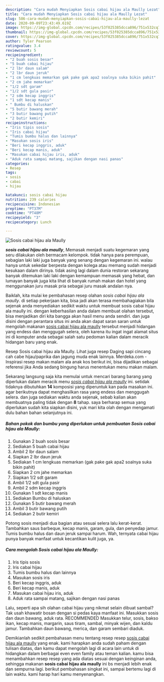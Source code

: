 ```yaml
---
description: "Cara mudah Menyiapkan Sosis cabai hijau ala Maully Lezat"
title: "Cara mudah Menyiapkan Sosis cabai hijau ala Maully Lezat"
slug: 586-cara-mudah-menyiapkan-sosis-cabai-hijau-ala-maully-lezat
date: 2020-09-09T23:43:49.619Z
image: https://img-global.cpcdn.com/recipes/53f025385dcca896/751x532cq70/sosis-cabai-hijau-ala-maully-foto-resep-utama.jpg
thumbnail: https://img-global.cpcdn.com/recipes/53f025385dcca896/751x532cq70/sosis-cabai-hijau-ala-maully-foto-resep-utama.jpg
cover: https://img-global.cpcdn.com/recipes/53f025385dcca896/751x532cq70/sosis-cabai-hijau-ala-maully-foto-resep-utama.jpg
author: Tyler Pearson
ratingvalue: 3.4
reviewcount: 5
recipeingredient:
- "2 buah sosis besar"
- "5 buah cabai hijau"
- "2 lbr daun salam"
- "2 lbr daun jeruk"
- "1 cm lengkuas memarkan gak pake gak apa2 soalnya suka bikin pahit"
- "2 cm jahe memarkan"
- "1/2 sdt garam"
- "1/2 sdt gula pasir"
- "2 sdm kecap inggris"
- "1 sdt kecap manis"
- " Bumbu di haluskan"
- "5 butir bawang merah"
- "3 butir bawang putih"
- "2 butir kemiri"
recipeinstructions:
- "Iris tipis sosis"
- "Iris cabai hijau"
- "Tumis bumbu halus dan lainnya"
- "Masukan sosis iris"
- "Beri kecap inggris, aduk"
- "Beri kecap manis, aduk"
- "Masukan cabai hijau iris, aduk"
- "Aduk rata sampai matang, sajikan dengan nasi panas"
categories:
- Resep
tags:
- sosis
- cabai
- hijau

katakunci: sosis cabai hijau 
nutrition: 239 calories
recipecuisine: Indonesian
preptime: "PT37M"
cooktime: "PT48M"
recipeyield: "3"
recipecategory: Lunch

---
```



![Sosis cabai hijau ala Maully](https://img-global.cpcdn.com/recipes/53f025385dcca896/751x532cq70/sosis-cabai-hijau-ala-maully-foto-resep-utama.jpg)

<b><i>sosis cabai hijau ala maully</i></b>, Memasak menjadi suatu kegemaran yang seru dilakukan oleh bermacam kelompok. tidak hanya para perempuan, sebagian laki laki juga banyak yang senang dengan kegemaran ini. walau hanya untuk sekedar berpesta dengan kolega atau memang sudah menjadi kesukaan dalam dirinya. tidak asing lagi dalam dunia restoran sekarang banyak ditemukan laki laki dengan kemampuan memasak yang hebat, dan lumayan banyak juga kita lihat di banyak rumah makan dan hotel yang menggunakan juru masak pria sebagai juru masak andalan nya.

Baiklah, kita mulai ke pembahasan resep olahan <i>sosis cabai hijau ala maully</i>. di setiap pekerjaan kita, bisa jadi akan terasa membahagiakan bila sejenak anda menyediakan sedikit waktu untuk membuat sosis cabai hijau ala maully ini. dengan keberhasilan anda dalam membuat olahan tersebut, bisa menjadikan diri kita bangga akan hasil menu anda sendiri. dan juga disini dengan perantara situs ini anda akan dapat saran saran untuk mengolah makanan <u>sosis cabai hijau ala maully</u> tersebut menjadi hidangan yang endess dan menggugah selera, oleh karena itu ingat ingat alamat situs ini di komputer anda sebagai salah satu pedoman kalian dalam meracik hidangan baru yang enak.

Resep Sosis cabai hijau ala Maully. Lihat juga resep Daging sapi cincang cah cabe hijau/paprika dan jagung muda enak lainnya. Merdeka.com - Inspirasi resep makan malam ala anak kos berikut ini, bisa dijadikan sebagai referensi jika Anda sedang bingung harus menentukan menu makan malam.


Sekarang langsung saja kita memulai untuk mencari barang barang yang diperlukan dalam meracik menu <u><i>sosis cabai hijau ala maully</i></u> ini. setidak tidaknya dibutuhkan <b>14</b> komposisi yang diperuntuk kan pada masakan ini. agar berikutnya dapat menghasilkan rasa yang endess dan menggugah selera. dan juga sediakan waktu anda sejenak, sebab kalian akan membuatnya paling tidak dengan <b>8</b> tahap. saya berharap semua yang diperlukan sudah kita siapkan disini, yuk mari kita olah dengan mengamati dulu bahan bahan selanjutnya ini.

<!--inarticleads1-->

##### Bahan pokok dan bumbu yang diperlukan untuk pembuatan Sosis cabai hijau ala Maully:

1. Gunakan 2 buah sosis besar
1. Sediakan 5 buah cabai hijau
1. Ambil 2 lbr daun salam
1. Siapkan 2 lbr daun jeruk
1. Sediakan 1 cm lengkuas memarkan (gak pake gak apa2 soalnya suka bikin pahit)
1. Siapkan 2 cm jahe memarkan
1. Siapkan 1/2 sdt garam
1. Ambil 1/2 sdt gula pasir
1. Ambil 2 sdm kecap inggris
1. Gunakan 1 sdt kecap manis
1. Sediakan  Bumbu di haluskan
1. Gunakan 5 butir bawang merah
1. Ambil 3 butir bawang putih
1. Sediakan 2 butir kemiri


Potong sosis menjadi dua bagian atau sesuai selera lalu kerat-kerat. Tambahkan saus barbeque, kecap manis, garam, gula, dan penyedap jamur. Tumis bumbu halus dan daun jeruk sampai harum. Wah, ternyata cabai hijau punya banyak manfaat untuk kecantikan kulit juga, ya. 

<!--inarticleads2-->

##### Cara mengolah Sosis cabai hijau ala Maully:

1. Iris tipis sosis
1. Iris cabai hijau
1. Tumis bumbu halus dan lainnya
1. Masukan sosis iris
1. Beri kecap inggris, aduk
1. Beri kecap manis, aduk
1. Masukan cabai hijau iris, aduk
1. Aduk rata sampai matang, sajikan dengan nasi panas


Lalu, seperti apa sih olahan cabai hijau yang nikmat selain dibuat sambal? Tak usah khawatir bosan dengan si pedas kaya manfaat ini. Masukkan sosis dan daun bawang, aduk rata. RECOMMENDED Masukkan telur, sosis, bakso ikan, kecap manis, margarin, saus tiram, sambal, minyak wijen, dan kaldu jamur. Tambahkan daun bawang, merica, dan garam sembari diaduk. 

Demikianlah sedikit pembahasan menu tentang resep resep <u>sosis cabai hijau ala maully</u> yang enak. kami harapkan anda sudah paham dengan tulisan diatas, dan kamu dapat mengolah lagi di acara lain untuk di hidangkan dalam berbagai even even family atau teman kalian. kamu bisa menambahkan resep resep yang ada diatas sesuai dengan keinginan anda, sehingga makanan <b>sosis cabai hijau ala maully</b> ini bs menjadi lebih enak dan sempurna lagi. berikut pembahasan singkat ini, sampai bertemu lagi di lain waktu. kami harap hari kamu menyenangkan.
